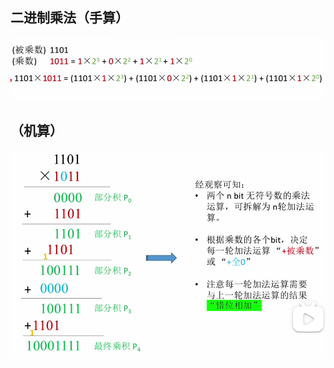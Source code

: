 
## 二进制乘法（手算）

![输入图片说明](/imgs/2025-08-03/v2h4xWkLJtiobKJs.png)

## （机算）
![输入图片说明](/imgs/2025-08-03/uDkAdZqw2Vtd8IaD.png)


<!--stackedit_data:
eyJoaXN0b3J5IjpbLTEzNDU2MjAxNjAsNjk4OTQxNTQwLDQ0MD
kwNTYxOV19
-->